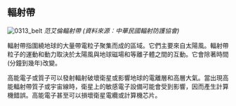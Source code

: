 ## 輻射帶

![0313_belt](./static/0313_belt.png)
*范艾倫輻射帶 (資料來源︰中華民國輻射防護協會)*

輻射帶指圍繞地球的大量帶電粒子聚集而成的區域。它們主要來自太陽風。輻射帶粒子的運動和動力取決於太陽風與地球磁場和等離子體之間的互動。它會除著時間(分鐘到幾年)改變。

高能電子或質子可以發射輻射破壞衛星或影響地球的電離層和高層大氣。當出現高能輻射帶質子或宇宙線時，衛星上的敏感電子設備可能會受到影響，因而產生計算機錯誤。高能電子甚至可以損壞衛星電纜或計算機芯片。
